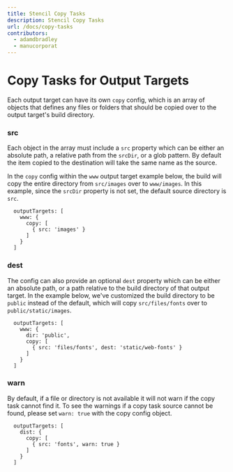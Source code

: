 ```yaml
---
title: Stencil Copy Tasks
description: Stencil Copy Tasks
url: /docs/copy-tasks
contributors:
  - adamdbradley
  - manucorporat
---
```



# Copy Tasks for Output Targets

Each output target can have its own `copy` config, which is an array of objects that defines any files or folders that should be copied over to the output target's build directory.

### src

Each object in the array must include a `src` property which can be either an absolute path, a relative path from the `srcDir`, or a glob pattern. By default the item copied to the destination will take the same name as the source.

In the `copy` config within the `www` output target example below, the build will copy the entire directory from `src/images` over to `www/images`. In this example, since the `srcDir` property is not set, the default source directory is `src`.

```tsx
  outputTargets: [
    www: {
      copy: [
        { src: 'images' }
      ]
    }
  ]
```


### dest

The config can also provide an optional `dest` property which can be either an absolute path, or a path relative to the build directory of that output target. In the example below, we've customized the build directory to be `public` instead of the default, which will copy `src/files/fonts` over to `public/static/images`.

```tsx
  outputTargets: [
    www: {
      dir: 'public',
      copy: [
        { src: 'files/fonts', dest: 'static/web-fonts' }
      ]
    }
  ]
```

### warn

By default, if a file or directory is not available it will not warn if the copy task cannot find it. To see the warnings if a copy task source cannot be found, please set `warn: true` with the copy config object.

```tsx
  outputTargets: [
    dist: {
      copy: [
        { src: 'fonts', warn: true }
      ]
    }
  ]
```

